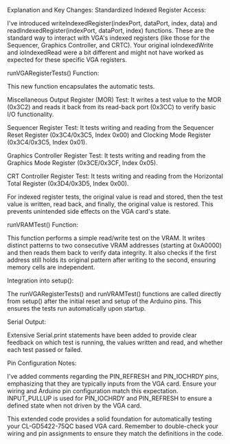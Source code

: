 Explanation and Key Changes:
Standardized Indexed Register Access:

I've introduced writeIndexedRegister(indexPort, dataPort, index, data) and readIndexedRegister(indexPort, dataPort, index) functions. These are the standard way to interact with VGA's indexed registers (like those for the Sequencer, Graphics Controller, and CRTC). Your original ioIndexedWrite and ioIndexedRead were a bit different and might not have worked as expected for these specific VGA registers.

runVGARegisterTests() Function:

This new function encapsulates the automatic tests.

Miscellaneous Output Register (MOR) Test: It writes a test value to the MOR (0x3C2) and reads it back from its read-back port (0x3CC) to verify basic I/O functionality.

Sequencer Register Test: It tests writing and reading from the Sequencer Reset Register (0x3C4/0x3C5, Index 0x00) and Clocking Mode Register (0x3C4/0x3C5, Index 0x01).

Graphics Controller Register Test: It tests writing and reading from the Graphics Mode Register (0x3CE/0x3CF, Index 0x05).

CRT Controller Register Test: It tests writing and reading from the Horizontal Total Register (0x3D4/0x3D5, Index 0x00).

For indexed register tests, the original value is read and stored, then the test value is written, read back, and finally, the original value is restored. This prevents unintended side effects on the VGA card's state.

runVRAMTest() Function:

This function performs a simple read/write test on the VRAM. It writes distinct patterns to two consecutive VRAM addresses (starting at 0xA0000) and then reads them back to verify data integrity. It also checks if the first address still holds its original pattern after writing to the second, ensuring memory cells are independent.

Integration into setup():

The runVGARegisterTests() and runVRAMTest() functions are called directly from setup() after the initial reset and setup of the Arduino pins. This ensures the tests run automatically upon startup.

Serial Output:

Extensive Serial.print statements have been added to provide clear feedback on which test is running, the values written and read, and whether each test passed or failed.

Pin Configuration Notes:

I've added comments regarding the PIN_REFRESH and PIN_IOCHRDY pins, emphasizing that they are typically inputs from the VGA card. Ensure your wiring and Arduino pin configuration match this expectation. INPUT_PULLUP is used for PIN_IOCHRDY and PIN_REFRESH to ensure a defined state when not driven by the VGA card.

This extended code provides a solid foundation for automatically testing your CL-GD5422-75QC based VGA card. Remember to double-check your wiring and pin assignments to ensure they match the definitions in the code.
